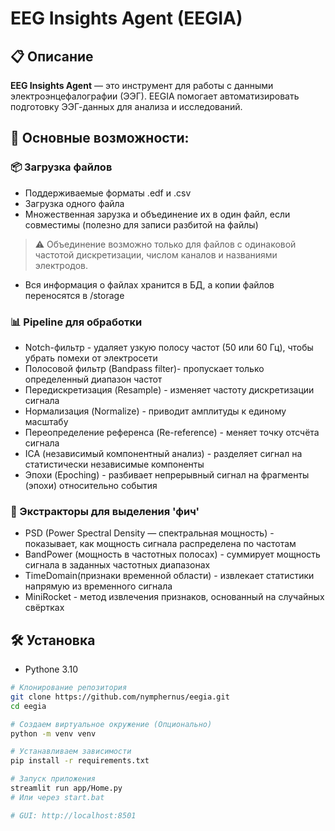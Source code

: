 # EEG Insights Agent (EEGIA)

## 📋 Описание

**EEG Insights Agent** — это инструмент для работы с данными электроэнцефалографии (ЭЭГ). EEGIA помогает автоматизировать подготовку ЭЭГ-данных для анализа и исследований.

## 🚀 Основные возможности:

### 📦 Загрузка файлов
 - Поддерживаемые форматы .edf и .csv
 - Загрузка одного файла
 - Множественная зарузка и объединение их в один файл, если совместимы (полезно для записи разбитой на файлы)
 > ⚠️ Объединение возможно только для файлов с одинаковой частотой дискретизации, числом каналов и названиями электродов.
 - Вся информация о файлах хранится в БД, а копии файлов переносятся в /storage

### 📊 Pipeline для обработки
 - Notch-фильтр - удаляет узкую полосу частот (50 или 60 Гц), чтобы убрать помехи от электросети
 - Полосовой фильтр (Bandpass filter)- пропускает только определенный диапазон частот
 - Передискретизация (Resample) - изменяет частоту дискретизации сигнала
 - Нормализация (Normalize) - приводит амплитуды к единому масштабу
 - Переопределение референса (Re-reference) - меняет точку отсчёта сигнала
 - ICA (независимый компонентный анализ) - разделяет сигнал на статистически независимые компоненты
 - Эпохи (Epoching) - разбивает непрерывный сигнал на фрагменты (эпохи) относительно события

### 🔬 Экстракторы для выделения 'фич'
 - PSD (Power Spectral Density — спектральная мощность) - показывает, как мощность сигнала распределена по частотам
 - BandPower (мощность в частотных полосах) - суммирует мощность сигнала в заданных частотных диапазонах
 - TimeDomain(признаки временной области) - извлекает статистики напрямую из временного сигнала
 - MiniRocket - метод извлечения признаков, основанный на случайных свёртках

 ## 🛠 Установка
 - Pythone 3.10

 ```bash
 # Клонирование репозитория
 git clone https://github.com/nymphernus/eegia.git
 cd eegia

 # Создаем виртуальное окружение (Опционально)
 python -m venv venv

 # Устанавливаем зависимости
 pip install -r requirements.txt
 
 # Запуск приложения
 streamlit run app/Home.py
 # Или через start.bat

 # GUI: http://localhost:8501
 ```